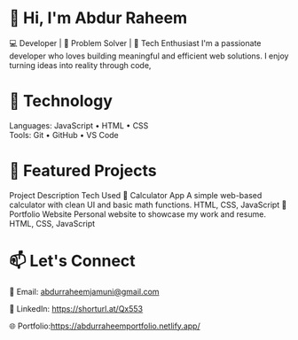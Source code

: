 # 👋 Hi, I'm Abdur Raheem
💻 Developer | 🔧 Problem Solver | 🎨 Tech Enthusiast
I'm a passionate developer who loves building meaningful and efficient web solutions.
I enjoy turning ideas into reality through code,
# 🧰 Technology
Languages:   JavaScript •  HTML • CSS 
<br>
Tools:       Git • GitHub • VS Code 
# 📌 Featured Projects
Project	Description	Tech Used
🔢 Calculator App	A simple web-based calculator with clean UI and basic math functions.	HTML, CSS, JavaScript
📝 Portfolio Website	Personal website to showcase my work and resume.	HTML, CSS, JavaScript

# 📫 Let's Connect
📧 Email: abdurraheemjamuni@gmail.com

💼 LinkedIn: https://shorturl.at/Qx553

🌐 Portfolio:https://abdurraheemportfolio.netlify.app/
